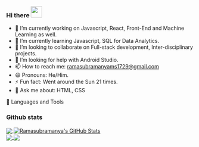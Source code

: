 ### Hi there <img src="https://raw.githubusercontent.com/MartinHeinz/MartinHeinz/master/wave.gif" width="30px">

- 🔭 I’m currently working on Javascript, React, Front-End and Machine Learning as well.
- 🌱 I’m currently learning Javascript, SQL for Data Analytics.
- 👯 I’m looking to collaborate on Full-stack development, Inter-disciplinary projects.
- 🤔 I’m looking for help with Android Studio.
- 📫 How to reach me: ramasubramanyams1729@gmail.com
- 😄 Pronouns: He/Him.
- ⚡ Fun fact: Went around the Sun 21 times.
- 💬 Ask me about: HTML, CSS

🧰 Languages and Tools

### Github stats

<a href="https://github.com/Ramasubramanya-MS">
  <img align="center" src="https://github-readme-stats.vercel.app/api/top-langs/?username=Ramasubramanya-MS&title_color=ffffff&layout=compacttext_color=c9cacc&icon_color=2bbc8a&bg_color=1d1f21&langs_count=6" />
</a>

<a href="https://github.com/Ramasubramanya-MS">
  <img align="center" src="https://github-readme-stats.vercel.app/api?username=Ramasubramanya-MS&show_icons=true&line_height=27&count_private=true&layout=compact&title_color=ffffff&text_color=c9cacc&icon_color=2bbc8a&bg_color=1d1f21" alt="Ramasubramanya's GitHub Stats" />
</a>
<br>
<a href="https://github.com/Ramasubramanya-MS/Machine-Learning-and-misc">
  <img align="center" src="https://github-readme-stats.vercel.app/api/pin/?username=Ramasubramanya-MS&repo=Machine-Learning-and-Misc&title_color=ffffff&text_color=c9cacc&icon_color=2bbc8a&bg_color=1d1f21" />
</a>
<a href="https://github.com/Ramasubramanya-MS/Web-Developement-React-misc">
  <img align="center" src="https://github-readme-stats.vercel.app/api/pin/?username=Ramasubramanya-MS&repo=Web-Developement-React-misc&title_color=ffffff&text_color=c9cacc&icon_color=2bbc8a&bg_color=1d1f21" />
</a>


